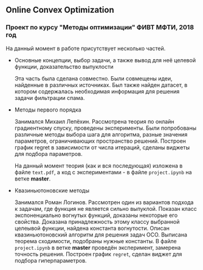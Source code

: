 ## Online Convex Optimization

### Проект по курсу "Методы оптимизации" ФИВТ МФТИ, 2018 год

На данный момент в работе присутствует несколько частей.


* Основные концепции, выбор задачи, а также вывод для неё целевой функции, доказательство выпуклости

  Эта часть была сделана совместно. Были совмещены идеи, найденные в различных источниках. Был также найден датасет, в котором содержалась необходимая информация для решения задачи фильтрации спама.

* Методы первого порядка

    Занимался Михаил Лепёхин. Рассмотрена теория по онлайн градиентному спуску, проведены эксперименты. Были попробованы различные методы выбора шага для алгоритма, разные значения параметров, ограничивающих пространство решений. Построен график regret в зависимости от числа итераций, сделаны виджеты для подбора параметров.
    
    На данный момент теория (как и вся последующая) изложена в файле `text.pdf`, а код с экспериментами - в файле `project.ipynb` на ветке **master**.
    
* Квазиньютоновские методы

  Занимался Роман Логинов. Рассмотрен один из вариантов подхода к задачам, где функция не является сильно выпуклой. Показан класс экспоненциально вогнутых функций, доказаны некоторые его свойства. Доказана принадлежность этому классу выбранной целеывой функции, найдена константа вогнутости. Описан квазиньютоновский алгоритм для решения задач OCO. Выписана теорема сходимости, подобраны нужные константы. В файле `project.ipynb` в ветке **master** проведён эксперимент, замерена точность решения. Построен график `regret`, сделан виджет для подбора гиперпараметров.

